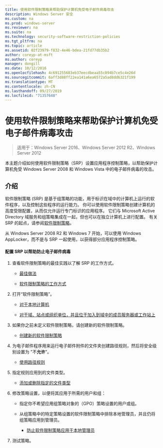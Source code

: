 ```yaml
---
title: 使用软件限制策略来帮助保护计算机免受电子邮件病毒攻击
description: Windows Server 安全
ms.custom: na
ms.prod: windows-server
ms.reviewer: na
ms.suite: na
ms.technology: security-software-restriction-policies
ms.tgt_pltfrm: na
ms.topic: article
ms.assetid: 02f23979-f832-4e46-bdea-21fd77db35b2
author: coreyp-at-msft
ms.author: coreyp
manager: dongill
ms.date: 10/12/2016
ms.openlocfilehash: 4c691255683eb37eecdbeaa55c094b7ce5c4e26d
ms.sourcegitcommit: 6aff3d88ff22ea141a6ea6572a5ad8dd6321f199
ms.translationtype: MT
ms.contentlocale: zh-CN
ms.lasthandoff: 09/27/2019
ms.locfileid: "71357648"
---
```

# <a name="use-software-restriction-policies-to-help-protect-your-computer-against-an-email-virus"></a>使用软件限制策略来帮助保护计算机免受电子邮件病毒攻击

>适用于：Windows Server 2016、Windows Server 2012 R2、Windows Server 2012

本主题介绍如何使用软件限制策略（SRP）设置应用程序控制策略，以帮助保护计算机免受 Windows Server 2008 和 Windows Vista 中的电子邮件病毒的攻击。

## <a name="introduction"></a>介绍
软件限制策略 (SRP) 是基于组策略的功能，用于标识在域中的计算机上运行的软件程序，以及控制这些程序的运行能力。 你可以使用软件限制策略创建计算机的高度受限配置，从而仅允许运行专门标识的应用程序。 它们与 Microsoft Active Directory 域服务和组策略集成在一起，但也可以在独立计算机上进行配置。 有关 SRP 的起点，请参阅[软件限制策略](software-restriction-policies.md)。

从 Windows Server 2008 R2 和 Windows 7 开始，可以使用 Windows AppLocker，而不是与 SRP 一起使用，以获得部分应用程序控制策略。 

#### <a name="configure-srp-to-help-protect-against-an-e-mail-virus"></a>配置 SRP 以帮助防止电子邮件病毒

1.  查看软件限制策略的最佳实践以了解 SRP 的工作方式。

    -   [最佳做法](software-restriction-policies-technical-overview.md#BKMK_Best_Practices)

    -   [软件限制策略的工作方式](https://technet.microsoft.com/library/cc786941(v=WS.10).aspx)

2.  打开“软件限制策略”。

    -   [对于本地计算机](administer-software-restriction-policies.md#BKMK_1)

    -   [对于域、站点或组织单位，并且位于加入到域中的成员服务器或工作站上](administer-software-restriction-policies.md#BKMK_2)

3.  如果你之前未定义软件限制策略，请创建新的软件限制策略。

    -   [创建新的软件限制策略](administer-software-restriction-policies.md#BKMK_Create_SRP)

4.  为电子邮件程序用来运行电子邮件附件的文件夹创建路径规则，然后将安全级别设置为 "不**允许**"。

    -   [使用路径规则](work-with-software-restriction-policies-rules.md#BKMK_Path_Rules)

5.  指定规则应用到的文件类型。

    -   [添加或删除指定的文件类型](administer-software-restriction-policies.md#BKMK_Add_Del)

6.  修改策略设置，以便将其应用于所需的用户和组：

    -   指定你不希望应用组策略对象的（GPO）策略设置的用户或组。

    -   从组策略中的特定策略设置的软件限制策略中排除本地管理员，并且仍将组策略应用到管理员。

        -   [防止软件限制策略应用于本地管理员](administer-software-restriction-policies.md#BKMK_Prevent_Admin)

7.  测试策略。


